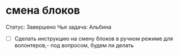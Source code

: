 # смена блоков

Статус: Завершено
Чья задача: Альбина

- [ ]  Сделать инструкцию на смену блоков в ручном режиме для волонтеров,- под вопросом, будем ли делать